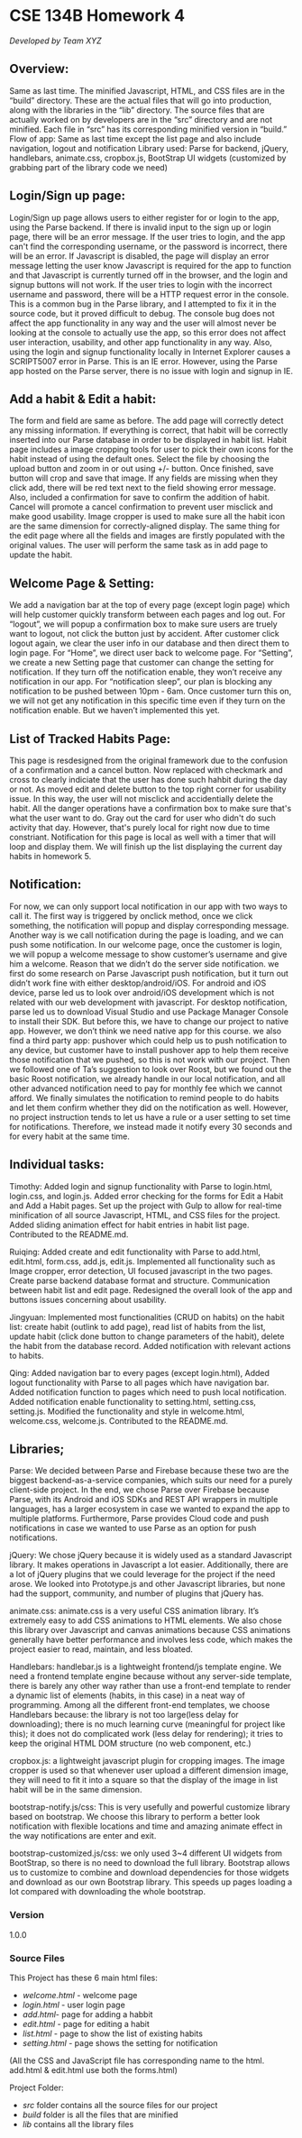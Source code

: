 # CSE 134B Homework 4  
_Developed by Team XYZ_
## Overview:
Same as last time. The minified Javascript, HTML, and CSS files are in the “build” directory. These are the actual files that will go into production, along with the libraries in the “lib” directory. The source files that are actually worked on by developers are in the “src” directory and are not minified. Each file in “src” has its corresponding minified version in “build.”
Flow of app: Same as last time except the list page and also include navigation, logout and notification
Library used: Parse for backend, jQuery, handlebars, animate.css, cropbox.js, BootStrap UI widgets (customized by grabbing part of the library code we need)

## Login/Sign up page:
Login/Sign up page allows users to either register for or login to the app, using the Parse backend. If there is invalid input to the sign up or login page, there will be an error message. If the user tries to login, and the app can't find the corresponding username, or the password is incorrect, there will be an error.  If Javascript is disabled, the page will display an error message letting the user know Javascript is required for the app to function and that Javascript is currently turned off in the browser, and the login and signup buttons will not work. If the user tries to login with the incorrect username and password, there will be a HTTP request error in the console. This is a common bug in the Parse library, and I attempted to fix it in the source code, but it proved difficult to debug. The console bug does not affect the app functionality in any way and the user will almost never be looking at the console to actually use the app, so this error does not affect user interaction, usability, and other app functionality in any way. Also, using the login and signup functionality locally in Internet Explorer causes a SCRIPT5007 error in Parse. This is an IE error. However, using the Parse app hosted on the Parse server, there is no issue with login and signup in IE.

## Add a habit & Edit a habit:
The form and field are same as before. The add page will correctly detect any missing information. If everything is correct, that habit will be correctly inserted into our Parse database in order to be displayed in habit list. Habit page includes a image cropping tools for user to pick their own icons for the habit instead of using the default ones. Select the file by choosing the upload button and zoom in or out using +/- button. Once finished, save button will crop and save that image. If any fields are missing when they click add, there will be red text next to the field showing error message. Also, included a confirmation for save to confirm the addition of habit. Cancel will promote a cancel confirmation to prevent user misclick and make good usability. Image cropper is used to make sure all the habit icon are the same dimension for correctly-aligned display.
The same thing for the edit page where all the fields and images are firstly populated with the original values. The user will perform the same task as in add page to update the habit. 

## Welcome Page & Setting:
We add a navigation bar at the top of every page (except login page) which will help customer quickly transform between each pages and log out. For “logout”, we will popup a confirmation box to make sure users are truely want to logout, not click the button just by accident. After customer click logout again, we clear the user info in our database and then direct them to login page. For “Home”, we direct user back to welcome page. For “Setting”, we create a new Setting page that customer can change the setting for notification. If they turn off the notification enable, they won’t receive any notification in our app. For “notification sleep”, our plan is blocking any notification to be pushed between 10pm - 6am. Once customer turn this on, we will not get any notification in this specific time even if they turn on the notification enable. But we haven’t implemented this yet. 

## List of Tracked Habits Page:
This page is resdesigned from the original framework due to the confusion of a confirmation and a cancel button. Now replaced with checkmark and cross to clearly indiciate that the user has done such hahbit during the day or not. As moved edit and delete button to the top right corner for usability issue. In this way, the user will not misclick and accidentially delete the habit. All the danger operations have a confirmation box to make sure that's what the user want to do. Gray out the card for user who didn't do such activity that day. However, that's purely local for right now due to time constriant. Notification for this page is local as well with a timer that will loop and display them. We will finish up the list displaying the current day habits in homework 5.

## Notification:
For now, we can only support local notification in our app with two ways to call it. The first way is triggered by onclick method, once we click something, the notification will popup and display corresponding message. Another way is we call notification during the page is loading, and we can push some notification.  In our welcome page, once the customer is login, we will popup a welcome message to show customer’s username and give him a welcome.
Reason that we didn’t do the server side notification. 
we first do some research on Parse Javascript push notification, but it turn out didn’t work fine with either desktop/android/iOS. For android and iOS device, parse led us to look over android/iOS development which is not related with our web development with javascript. For desktop notification, parse led us to download Visual Studio and use Package Manager Console to install their SDK. But before this, we have to change our project to native app. However, we don’t think we need native app for this course. 
we also find a third party app: pushover which could help us to push notification to any device, but customer have to install pushover app to help them receive those notification that  we pushed, so this is not work with our project.
Then we followed one of Ta’s suggestion to look over Roost, but we found out the basic Roost notification, we already handle in our local notification, and all other advanced notification need to pay for monthly fee which we cannot afford. 
We finally simulates the notification to remind people to do habits and let them confirm whether they did on the notification as well. However, no project instruction tends to let us have a rule or a user setting to set time for notifications. Therefore, we instead made it notify every 30 seconds and for every habit at the same time.

## Individual tasks:
Timothy:
Added login and signup functionality with Parse to login.html, login.css, and login.js. Added error checking for the forms for Edit a Habit and Add a Habit pages. Set up the project with Gulp to allow for real-time minification of all source Javascript, HTML, and CSS files for the project. Added sliding animation effect for habit entries in habit list page. Contributed to the README.md.

Ruiqing:
Added create and edit functionality with Parse to add.html, edit.html, form.css, add.js, edit.js. Implemented all functionality such as Image cropper, error detection, UI focused javascript in the two pages. Create parse backend database format and structure. Communication between habit list and edit page. Redesigned the overall look of the app and buttons issues concerning about usability. 

Jingyuan:
Implemented most functionalities (CRUD on habits) on the habit list: create habit (outlink to add page), read list of habits from the list, update habit (click done button to change parameters of the habit), delete the habit from the database record. Added notification with relevant actions to habits.

Qing:
Added navigation bar to every pages (except login.html), Added logout functionality with Parse to all pages which have navigation bar. Added notification function to pages which need to push local notification. Added notification enable functionality to setting.html, setting.css, setting.js. Modified the functionality and style in welcome.html, welcome.css, welcome.js. Contributed to the README.md.


## Libraries;
Parse: We decided between Parse and Firebase because these two are the biggest backend-as-a-service companies, which suits our need for a purely client-side project. In the end, we chose Parse over Firebase because Parse, with its Android and iOS SDKs and REST API wrappers in multiple languages, has a larger ecosystem in case we wanted to expand the app to multiple platforms. Furthermore, Parse provides Cloud code and push notifications in case we wanted to use Parse as an option for push notifications.

jQuery: We chose jQuery because it is widely used as a standard Javascript library. It makes operations in Javascript a lot easier. Additionally, there are a lot of jQuery plugins that we could leverage for the project if the need arose. We looked into Prototype.js and other Javascript libraries, but none had the support, community, and number of plugins that jQuery has.

animate.css: animate.css is a very useful CSS animation library. It’s extremely easy to add CSS animations to HTML elements. We also chose this library over Javascript and canvas animations because CSS animations generally have better performance and involves less code, which makes the project easier to read, maintain, and less bloated.

Handlebars: handlebar.js is a lightweight frontend/js template engine. We need a frontend template engine because without any server-side template, there is barely any other way rather than use a front-end template to render a dynamic list of elements (habits, in this case) in a neat way of programming. Among all the different front-end templates, we choose Handlebars because: the library is not too large(less delay for downloading); there is no much learning curve (meaningful for project like this); it does not do complicated work (less delay for rendering); it tries to keep the original HTML DOM structure (no web component, etc.)

cropbox.js: a lightweight javascript plugin for cropping images. The image cropper is used so that whenever user upload a different dimension image, they will need to fit it into a square so that the display of the image in list habit will be in the same dimension. 

bootstrap-notify.js/css: This is very usefully and powerful customize library based on bootstrap. We choose this library to perform a better look notification with flexible locations and time and amazing animate effect in the way notifications are enter and exit. 

bootstrap-customized.js/css: we only used 3~4 different UI widgets from BootStrap, so there is no need to download the full library. Bootstrap allows us to customize to combine and download dependencies for those widgets and download as our own Bootstrap library. This speeds up pages loading a lot compared with downloading the whole bootstrap.

### Version
1.0.0

### Source Files

This Project has these 6 main html files:

* _welcome.html_ - welcome page
* _login.html_ - user login page
* _add.html_- page for adding a habbit
* _edit.html_ - page for editing a habit
* _list.html_ - page to show the list of existing habits
* _setting.html_ - page shows the setting for notification

(All the CSS and JavaScript file has corresponding name to the html. add.html & edit.html use both the forms.html)

Project Folder:
* _src_ folder contains all the source files for our project
* _build_ folder is all the files that are minified
* _lib_ contains all the library files










